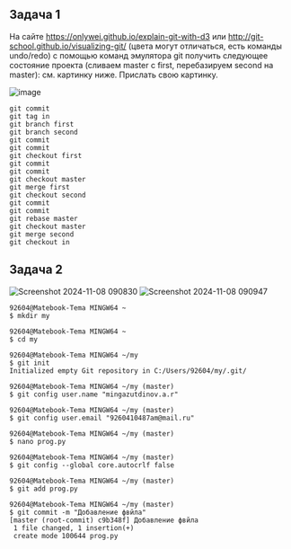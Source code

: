 ## Задача 1
На сайте https://onlywei.github.io/explain-git-with-d3 или http://git-school.github.io/visualizing-git/ (цвета могут отличаться, есть команды undo/redo) с помощью команд эмулятора git получить следующее состояние проекта (сливаем master с first, перебазируем second на master): см. картинку ниже. Прислать свою картинку.

![image](https://github.com/user-attachments/assets/5a18a59f-8fa1-4924-a2b4-7bce7553379f)
```
git commit
git tag in
git branch first
git branch second
git commit
git commit
git checkout first
git commit
git commit
git checkout master
git merge first
git checkout second
git commit
git commit
git rebase master
git checkout master
git merge second
git checkout in
```

## Задача 2
![Screenshot 2024-11-08 090830](https://github.com/user-attachments/assets/35078ab4-9b12-42ac-9a01-67bb65164450)
![Screenshot 2024-11-08 090947](https://github.com/user-attachments/assets/c689473b-636f-49ce-a71c-85cd78270f41)

```
92604@Matebook-Tema MINGW64 ~
$ mkdir my

92604@Matebook-Tema MINGW64 ~
$ cd my

92604@Matebook-Tema MINGW64 ~/my
$ git init
Initialized empty Git repository in C:/Users/92604/my/.git/

92604@Matebook-Tema MINGW64 ~/my (master)
$ git config user.name "mingazutdinov.a.r"

92604@Matebook-Tema MINGW64 ~/my (master)
$ git config user.email "9260410487am@mail.ru"

92604@Matebook-Tema MINGW64 ~/my (master)
$ nano prog.py

92604@Matebook-Tema MINGW64 ~/my (master)
$ git config --global core.autocrlf false

92604@Matebook-Tema MINGW64 ~/my (master)
$ git add prog.py

92604@Matebook-Tema MINGW64 ~/my (master)
$ git commit -m "Добавление фвйла"
[master (root-commit) c9b348f] Добавление фвйла
 1 file changed, 1 insertion(+)
 create mode 100644 prog.py
```
